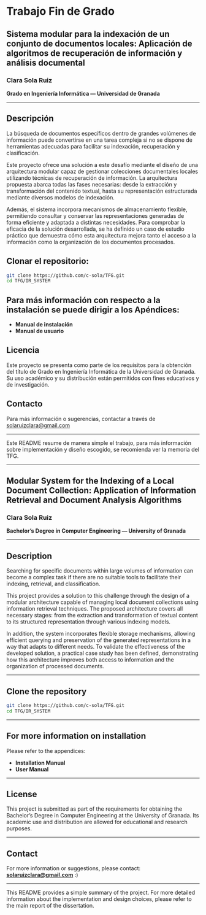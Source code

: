 # Trabajo Fin de Grado

## Sistema modular para la indexación de un conjunto de documentos locales: Aplicación de algoritmos de recuperación de información y análisis documental

### Clara Sola Ruiz  
**Grado en Ingeniería Informática — Universidad de Granada**

---

## Descripción

La búsqueda de documentos específicos dentro de grandes volúmenes de información puede convertirse en una tarea compleja si no se dispone de herramientas adecuadas para facilitar su indexación, recuperación y clasificación.

Este proyecto ofrece una solución a este desafío mediante el diseño de una arquitectura modular capaz de gestionar colecciones documentales locales utilizando técnicas de recuperación de información. La arquitectura propuesta abarca todas las fases necesarias: desde la extracción y transformación del contenido textual, hasta su representación estructurada mediante diversos modelos de indexación.

Además, el sistema incorpora mecanismos de almacenamiento flexible, permitiendo consultar y conservar las representaciones generadas de forma eficiente y adaptada a distintas necesidades. Para comprobar la eficacia de la solución desarrollada, se ha definido un caso de estudio práctico que demuestra cómo esta arquitectura mejora tanto el acceso a la información como la organización de los documentos procesados.

## Clonar el repositorio:
   ```bash
   git clone https://github.com/c-sola/TFG.git
   cd TFG/IR_SYSTEM
   ```

## Para más información con respecto a la instalación se puede dirigir a los Apéndices:

- **Manual de instalación** 
- **Manual de usuario** 

## Licencia

Este proyecto se presenta como parte de los requisitos para la obtención del título de Grado en Ingeniería Informática de la Universidad de Granada. Su uso académico y su distribución están permitidos con fines educativos y de investigación.

## Contacto

Para más información o sugerencias, contactar a través de solaruizclara@gmail.com

---

Este README resume de manera simple el trabajo, para más información sobre implementación y diseño escogido, se recomienda ver la memoria del TFG.

---

## Modular System for the Indexing of a Local Document Collection: Application of Information Retrieval and Document Analysis Algorithms

### Clara Sola Ruiz  
**Bachelor’s Degree in Computer Engineering — University of Granada**

---

## Description

Searching for specific documents within large volumes of information can become a complex task if there are no suitable tools to facilitate their indexing, retrieval, and classification.

This project provides a solution to this challenge through the design of a modular architecture capable of managing local document collections using information retrieval techniques. The proposed architecture covers all necessary stages: from the extraction and transformation of textual content to its structured representation through various indexing models.

In addition, the system incorporates flexible storage mechanisms, allowing efficient querying and preservation of the generated representations in a way that adapts to different needs. To validate the effectiveness of the developed solution, a practical case study has been defined, demonstrating how this architecture improves both access to information and the organization of processed documents.

---

## Clone the repository

```bash
git clone https://github.com/c-sola/TFG.git
cd TFG/IR_SYSTEM
```

---

## For more information on installation

Please refer to the appendices:

- **Installation Manual**
- **User Manual**

---

## License

This project is submitted as part of the requirements for obtaining the Bachelor’s Degree in Computer Engineering at the University of Granada. Its academic use and distribution are allowed for educational and research purposes.

---

## Contact

For more information or suggestions, please contact: **solaruizclara@gmail.com** :)

---

This README provides a simple summary of the project. For more detailed information about the implementation and design choices, please refer to the main report of the dissertation.
